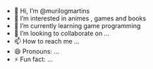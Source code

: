 - 👋 Hi, I’m @murilogmartins
- 👀 I’m interested in animes , games and books
- 🌱 I’m currently learning game programming
- 💞️ I’m looking to collaborate on ...
- 📫 How to reach me ...
- 😄 Pronouns: ...
- ⚡ Fun fact: ...

<!---
murilogmartins/murilogmartins is a ✨ special ✨ repository because its `README.md` (this file) appears on your GitHub profile.
You can click the Preview link to take a look at your changes.
--->
